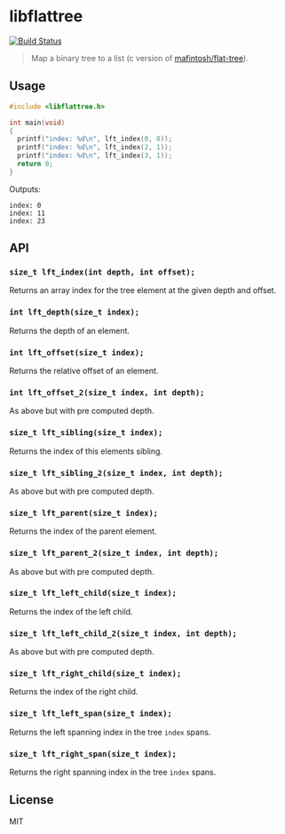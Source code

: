 # libflattree

[![Build Status](https://travis-ci.org/ralphtheninja/libflattree.svg?branch=master)](https://travis-ci.org/ralphtheninja/libflattree)

> Map a binary tree to a list (c version of [mafintosh/flat-tree]).

## Usage

```c
#include <libflattree.h>

int main(void)
{
  printf("index: %d\n", lft_index(0, 0));
  printf("index: %d\n", lft_index(2, 1));
  printf("index: %d\n", lft_index(3, 1));
  return 0;
}
```

Outputs:

```
index: 0
index: 11
index: 23
```

## API

### `size_t lft_index(int depth, int offset);`

Returns an array index for the tree element at the given depth and offset.

### `int lft_depth(size_t index);`

Returns the depth of an element.

### `int lft_offset(size_t index);`

Returns the relative offset of an element.

### `int lft_offset_2(size_t index, int depth);`

As above but with pre computed depth.

### `size_t lft_sibling(size_t index);`

Returns the index of this elements sibling.

### `size_t lft_sibling_2(size_t index, int depth);`

As above but with pre computed depth.

### `size_t lft_parent(size_t index);`

Returns the index of the parent element.

### `size_t lft_parent_2(size_t index, int depth);`

As above but with pre computed depth.

### `size_t lft_left_child(size_t index);`

Returns the index of the left child.

### `size_t lft_left_child_2(size_t index, int depth);`

As above but with pre computed depth.

### `size_t lft_right_child(size_t index);`

Returns the index of the right child.

### `size_t lft_left_span(size_t index);`

Returns the left spanning index in the tree `index` spans.

### `size_t lft_right_span(size_t index);`

Returns the right spanning index in the tree `index` spans.

## License

MIT

[mafintosh/flat-tree]: https://github.com/mafintosh/flat-tree
